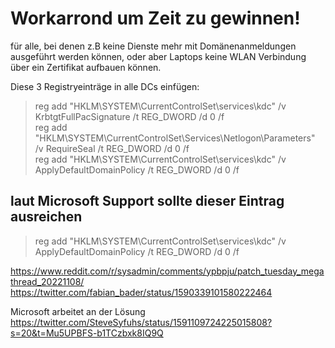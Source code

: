 # Workarrond um Zeit zu gewinnen!
für alle, bei denen z.B keine Dienste mehr mit Domänenanmeldungen ausgeführt werden können, 
oder aber Laptops keine WLAN Verbindung über ein Zertifikat aufbauen können.
  
Diese 3 Registryeinträge in alle DCs einfügen:
  
> reg add "HKLM\SYSTEM\CurrentControlSet\services\kdc" /v KrbtgtFullPacSignature /t REG_DWORD /d 0 /f  
> reg add "HKLM\SYSTEM\CurrentControlSet\Services\Netlogon\Parameters" /v RequireSeal /t REG_DWORD /d 0 /f  
> reg add "HKLM\SYSTEM\CurrentControlSet\services\kdc" /v ApplyDefaultDomainPolicy /t REG_DWORD /d 0 /f  
  
## laut Microsoft Support sollte dieser Eintrag ausreichen
> reg add "HKLM\SYSTEM\CurrentControlSet\services\kdc" /v ApplyDefaultDomainPolicy /t REG_DWORD /d 0 /f  
  
https://www.reddit.com/r/sysadmin/comments/ypbpju/patch_tuesday_megathread_20221108/  
https://twitter.com/fabian_bader/status/1590339101580222464
  
Microsoft arbeitet an der Lösung  
https://twitter.com/SteveSyfuhs/status/1591109724225015808?s=20&t=Mu5UPBFS-b1TCzbxk8IQ9Q  

